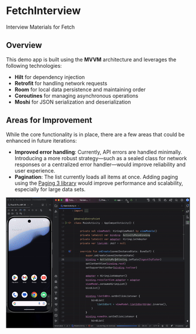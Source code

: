 # FetchInterview
Interview Materials for Fetch

## Overview

This demo app is built using the **MVVM** architecture and leverages the following technologies:

- **Hilt** for dependency injection
- **Retrofit** for handling network requests
- **Room** for local data persistence and maintaining order
- **Coroutines** for managing asynchronous operations
- **Moshi** for JSON serialization and deserialization

## Areas for Improvement

While the core functionality is in place, there are a few areas that could be enhanced in future iterations:

- **Improved error handling**: Currently, API errors are handled minimally. Introducing a more robust strategy—such as a sealed class for network responses or a centralized error handler—would improve reliability and user experience.
- **Pagination**: The list currently loads all items at once. Adding paging using the [Paging 3 library](https://developer.android.com/topic/libraries/architecture/paging/v3-overview) would improve performance and scalability, especially for large data sets.



![DEMO](./demo.gif)
